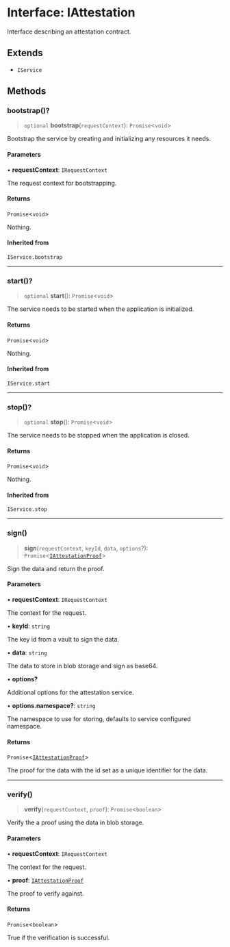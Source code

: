 # Interface: IAttestation

Interface describing an attestation contract.

## Extends

- `IService`

## Methods

### bootstrap()?

> `optional` **bootstrap**(`requestContext`): `Promise`\<`void`\>

Bootstrap the service by creating and initializing any resources it needs.

#### Parameters

• **requestContext**: `IRequestContext`

The request context for bootstrapping.

#### Returns

`Promise`\<`void`\>

Nothing.

#### Inherited from

`IService.bootstrap`

***

### start()?

> `optional` **start**(): `Promise`\<`void`\>

The service needs to be started when the application is initialized.

#### Returns

`Promise`\<`void`\>

Nothing.

#### Inherited from

`IService.start`

***

### stop()?

> `optional` **stop**(): `Promise`\<`void`\>

The service needs to be stopped when the application is closed.

#### Returns

`Promise`\<`void`\>

Nothing.

#### Inherited from

`IService.stop`

***

### sign()

> **sign**(`requestContext`, `keyId`, `data`, `options`?): `Promise`\<[`IAttestationProof`](IAttestationProof.md)\>

Sign the data and return the proof.

#### Parameters

• **requestContext**: `IRequestContext`

The context for the request.

• **keyId**: `string`

The key id from a vault to sign the data.

• **data**: `string`

The data to store in blob storage and sign as base64.

• **options?**

Additional options for the attestation service.

• **options.namespace?**: `string`

The namespace to use for storing, defaults to service configured namespace.

#### Returns

`Promise`\<[`IAttestationProof`](IAttestationProof.md)\>

The proof for the data with the id set as a unique identifier for the data.

***

### verify()

> **verify**(`requestContext`, `proof`): `Promise`\<`boolean`\>

Verify the a proof using the data in blob storage.

#### Parameters

• **requestContext**: `IRequestContext`

The context for the request.

• **proof**: [`IAttestationProof`](IAttestationProof.md)

The proof to verify against.

#### Returns

`Promise`\<`boolean`\>

True if the verification is successful.
